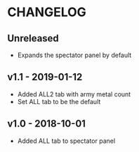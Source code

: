 # CHANGELOG

## Unreleased

- Expands the spectator panel by default

## v1.1 - 2019-01-12

- Added ALL2 tab with army metal count
- Set ALL tab to be the default

## v1.0 - 2018-10-01

- Added ALL tab to spectator panel
